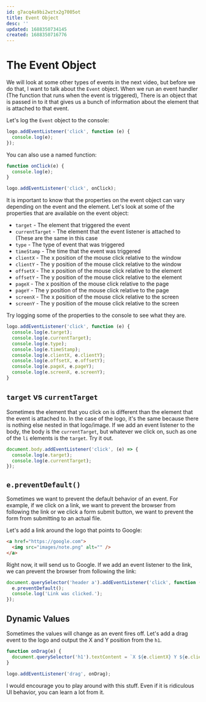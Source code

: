 ```yaml
---
id: g7acq4a9bi2wztx2g7005ot
title: Event Object
desc: ''
updated: 1688350734145
created: 1688350716776
---
```

# The Event Object

We will look at some other types of events in the next video, but before we do that, I want to talk about the `Event` object. When we run an event handler (The function that runs when the event is triggered), There is an object that is passed in to it that gives us a bunch of information about the element that is attached to that event.

Let's log the `Event` object to the console:

```js
logo.addEventListener('click', function (e) {
  console.log(e);
});
```

You can also use a named function:

```js
function onClick(e) {
  console.log(e);
}

logo.addEventListener('click', onClick);
```

It is important to know that the properties on the event object can vary depending on the event and the element. Let's look at some of the properties that are available on the event object:

- `target` - The element that triggered the event
- `currentTarget` - The element that the event listener is attached to (These are the same in this case
- `type` - The type of event that was triggered
- `timeStamp` - The time that the event was triggered
- `clientX` - The x position of the mouse click relative to the window
- `clientY` - The y position of the mouse click relative to the window
- `offsetX` - The x position of the mouse click relative to the element
- `offsetY` - The y position of the mouse click relative to the element
- `pageX` - The x position of the mouse click relative to the page
- `pageY` - The y position of the mouse click relative to the page
- `screenX` - The x position of the mouse click relative to the screen
- `screenY` - The y position of the mouse click relative to the screen

Try logging some of the properties to the console to see what they are.

```js
logo.addEventListener('click', function (e) {
  console.log(e.target);
  console.log(e.currentTarget);
  console.log(e.type);
  console.log(e.timeStamp);
  console.log(e.clientX, e.clientY);
  console.log(e.offsetX, e.offsetY);
  console.log(e.pageX, e.pageY);
  console.log(e.screenX, e.screenY);
}
```


## `target` vs `currentTarget`
Sometimes the element that you click on is different than the element that the event is attached to. In the case of the logo, it's the same because there is nothing else nested in that logo/image. If we add an event listener to the body, the body is the `currentTarget`, but whatever we click on, such as one of the `li` elements is the `target`. Try it out.

```JavaScript
document.body.addEventListener('click', (e) => {
  console.log(e.target);
  console.log(e.currentTarget);
});
```

## `e.preventDefault()`

Sometimes we want to prevent the default behavior of an event. For example, if we click on a link, we want to prevent the browser from following the link or we click a form submit button, we want to prevent the form from submitting to an actual file.

Let's add a link around the logo that points to Google:

```html
<a href="https://google.com">
  <img src="images/note.png" alt="" />
</a>
```

Right now, it will send us to Google. If we add an event listener to the link, we can prevent the browser from following the link:

```js
document.querySelector('header a').addEventListener('click', function (e) {
  e.preventDefault();
  console.log('Link was clicked.');
});
```

## Dynamic Values

Sometimes the values will change as an event fires off. Let's add a drag event to the logo and output the X and Y position from the `h1`.

```js
function onDrag(e) {
  document.querySelector('h1').textContent = `X ${e.clientX} Y ${e.clientY}`;
}

logo.addEventListener('drag', onDrag);
```

I would encourage you to play around with this stuff. Even if it is ridiculous UI behavior, you can learn a lot from it.
